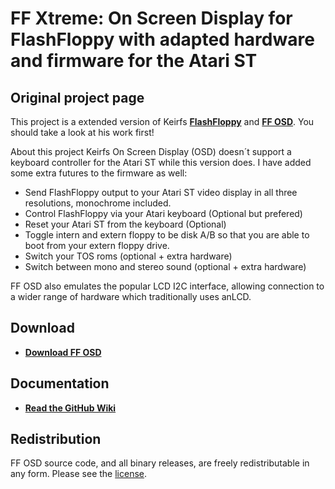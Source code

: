 # FF Xtreme: On Screen Display for FlashFloppy with adapted hardware and firmware for the Atari ST

## Original project page
This project is a extended version of Keirfs [**FlashFloppy**](https://github.com/keirf/flashfloppy) and [**FF OSD**](https://github.com/keirf/flashfloppy-osd).
You should take a look at his work first!

About this project
Keirfs On Screen Display (OSD) doesn´t support a keyboard controller for the Atari ST while this version does.
I have added some extra futures to the firmware as well:
- Send FlashFloppy output to your Atari ST video display in all three resolutions, monochrome included.
- Control FlashFloppy via your Atari keyboard (Optional but prefered)
- Reset your Atari ST from the keyboard (Optional)
- Toggle intern and extern floppy to be disk A/B so that you are able to boot from your extern floppy drive.
- Switch your TOS roms (optional + extra hardware)
- Switch between mono and stereo sound (optional + extra hardware)

FF OSD also emulates the popular LCD I2C interface, allowing
connection to a wider range of hardware which traditionally uses anLCD.

## Download
- [**Download FF OSD**][Downloads]

## Documentation
- [**Read the GitHub Wiki**](https://github.com/keirf/flashfloppy-osd/wiki)

## Redistribution

FF OSD source code, and all binary releases, are freely redistributable
in any form. Please see the [license](COPYING).

[FF]: https://github.com/keirf/flashfloppy/wiki
[Downloads]: https://github.com/keirf/flashfloppy-osd/wiki/Downloads
